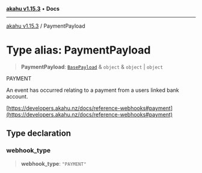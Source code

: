 [**akahu v1.15.3**](../README.md) • **Docs**

***

[akahu v1.15.3](../README.md) / PaymentPayload

# Type alias: PaymentPayload

> **PaymentPayload**: [`BasePayload`](BasePayload.md) & `object` & `object` \| `object`

PAYMENT

An event has occurred relating to a payment from a users linked bank account.

[https://developers.akahu.nz/docs/reference-webhooks#payment](https://developers.akahu.nz/docs/reference-webhooks#payment)

## Type declaration

### webhook\_type

> **webhook\_type**: `"PAYMENT"`
